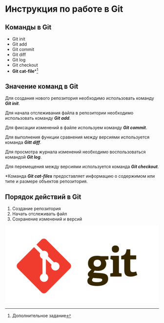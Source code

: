 # Инструкция по работе в Git #

## Команды в Git ##

* Git init
* Git add
* Git commit
* Git diff
* Git log
* Git checkout
* **Git cat-file***[^1]

[^1]: Дополнительное задание

## Значение команд в Git ##

Для создания нового репозитория необходимо использовать команду ___Git init___.

Для начала отслеживания файла в репозитории необходимо использовать команду ___Git add___.

Для фиксации изменений в файле используем команду ___Git commit___.

Для выполнения функции сравнения между версиями используется команда ___Gitt diff___.

Для просмотра журнала изменений необходимо воспользоваться командой ___Git log___.

Для перемещения между версиями используется команда ___Git checkout___.

*Команда ___Git cat-files___ предоставляет информацию о содержимом или типе и размере объектов репозитория.

## Порядок действий в Git ##

1. Создание репозитория
2. Начать отслеживать файл
3. Сохранение изменений и версий

![Логотип Git](git_scm_logo_icon_170097.png)

